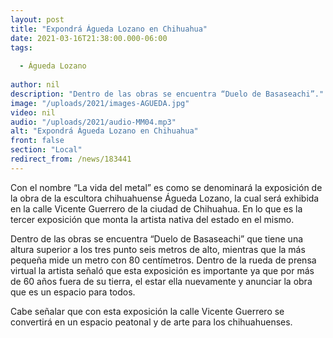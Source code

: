 ```yaml
---
layout: post
title: "Expondrá Águeda Lozano en Chihuahua"
date: 2021-03-16T21:38:00.000-06:00
tags:
  
  - Águeda Lozano
  
author: nil
description: "Dentro de las obras se encuentra “Duelo de Basaseachi”."
image: "/uploads/2021/images-AGUEDA.jpg"
video: nil
audio: "/uploads/2021/audio-MM04.mp3"
alt: "Expondrá Águeda Lozano en Chihuahua"
front: false
section: "Local"
redirect_from: /news/183441
---
```


Con el nombre “La vida del metal” es como se denominará la exposición de la obra de la escultora chihuahuense Águeda Lozano, la cual será exhibida en la calle Vicente Guerrero de la ciudad de Chihuahua. En lo que es la tercer exposición que monta la artista nativa del estado en el mismo.

Dentro de las obras se encuentra “Duelo de Basaseachi” que tiene una altura superior a los tres punto seis metros de alto, mientras que la más pequeña mide un metro con 80 centímetros. Dentro de la rueda de prensa virtual la artista señaló que esta exposición es importante ya que por más de 60 años fuera de su tierra, el estar ella nuevamente y anunciar la obra que es un espacio para todos.

Cabe señalar que con esta exposición la calle Vicente Guerrero se convertirá en un espacio peatonal y de arte para los chihuahuenses. 
